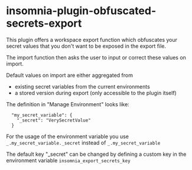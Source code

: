 # insomnia-plugin-obfuscated-secrets-export

This plugin offers a  workspace export function which obfuscates your secret values that you don't want to be exposed in the export file.

The import function then asks the user to input or correct these values on import. 

Default values on import are either aggregated from 
- existing secret variables from the current environments 
- a stored version during export (only accessible to the plugin itself)

The definition in "Manage Environment" looks like:
```
  "my_secret_variable": {
    "_secret": "VerySecretValue"
  }
```

For the usage of the environment variable you use `_.my_secret_variable._secret` instead of `_.my_secret_variable`

The default key "_secret" can be changed by defining a custom key in the environment variable `insomnia_export_secrets_key`
